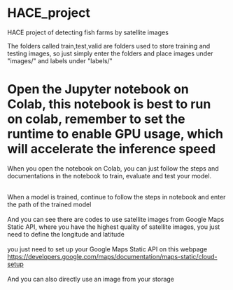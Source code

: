 # HACE_project
HACE project of detecting fish farms by satellite images


The folders called train,test,valid are folders used to store training and testing images, so just simply enter the folders and place images under "images/" and labels under "labels/"


# Open the Jupyter notebook on Colab, this notebook is best to run on colab, remember to set the runtime to enable GPU usage, which will accelerate the inference speed
When you open the notebook on Colab, you can just follow the steps and documentations in the notebook to train, evaluate and test your model.<br><br>

When a model is trained, continue to follow the steps in notebook and enter the path of the trained model <br><br>
And you can see there are codes to use satellite images from Google Maps Static API, where you have the highest quality of satellite images, you just need to define the longitude and latitude<br><br>
you just need to set up your Google Maps Static API on this webpage https://developers.google.com/maps/documentation/maps-static/cloud-setup <br><br>
And you can also directly use an image from your storage<br><br>
